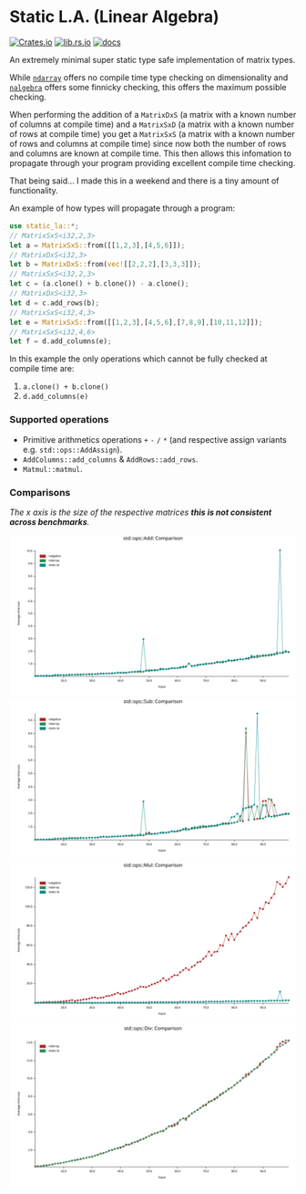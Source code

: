 # Static L.A. (Linear Algebra)

[![Crates.io](https://img.shields.io/crates/v/static-la)](https://crates.io/crates/static-la)
[![lib.rs.io](https://img.shields.io/crates/v/static-la?color=blue&label=lib.rs)](https://lib.rs/crates/static-la)
[![docs](https://img.shields.io/crates/v/static-la?color=yellow&label=docs)](https://docs.rs/static-la)

An extremely minimal super static type safe implementation of matrix types.

While [`ndarray`](https://docs.rs/ndarray/latest/ndarray/) offers no compile time type checking
 on dimensionality and [`nalgebra`](https://docs.rs/nalgebra/latest/nalgebra/) offers some
 finnicky checking, this offers the maximum possible checking.

When performing the addition of a `MatrixDxS` (a matrix with a known number of columns at
 compile time) and a `MatrixSxD` (a matrix with a known number of rows at compile time) you
 get a `MatrixSxS` (a matrix with a known number of rows and columns at compile time) since
 now both the number of rows and columns are known at compile time. This then allows this
 infomation to propagate through your program providing excellent compile time checking.

That being said... I made this in a weekend and there is a tiny amount of functionality.

An example of how types will propagate through a program:
```rust
use static_la::*;
// MatrixSxS<i32,2,3>
let a = MatrixSxS::from([[1,2,3],[4,5,6]]);
// MatrixDxS<i32,3>
let b = MatrixDxS::from(vec![[2,2,2],[3,3,3]]);
// MatrixSxS<i32,2,3>
let c = (a.clone() + b.clone()) - a.clone();
// MatrixDxS<i32,3>
let d = c.add_rows(b);
// MatrixSxS<i32,4,3>
let e = MatrixSxS::from([[1,2,3],[4,5,6],[7,8,9],[10,11,12]]);
// MatrixSxS<i32,4,6>
let f = d.add_columns(e);
```

In this example the only operations which cannot be fully checked at compile time are:
1. `a.clone() + b.clone()`
2. `d.add_columns(e)`

### Supported operations
 - Primitive arithmetics operations `+` `-` `/` `*` (and respective assign variants e.g. `std::ops::AddAssign`).
 - `AddColumns::add_columns` & `AddRows::add_rows`.
 - `Matmul::matmul`.

### Comparisons

*The x axis is the size of the respective matrices **this is not consistent across benchmarks**.*

<img src="https://github.com/JonathanWoollett-Light/static-la/blob/master/add.svg" width="700">
<img src="https://github.com/JonathanWoollett-Light/static-la/blob/master/sub.svg" width="700">
<img src="https://github.com/JonathanWoollett-Light/static-la/blob/master/mul.svg" width="700">
<img src="https://github.com/JonathanWoollett-Light/static-la/blob/master/div.svg" width="700">
